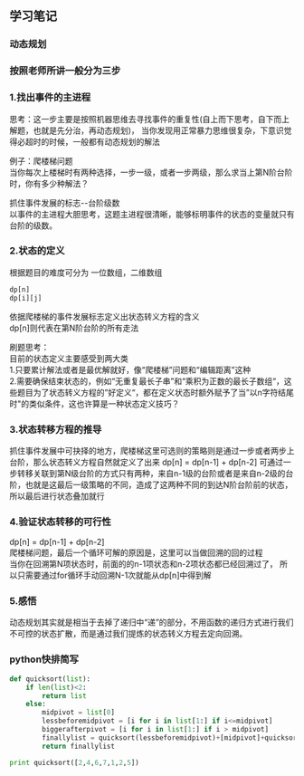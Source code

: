 ## 学习笔记

### 动态规划

### 按照老师所讲一般分为三步

### 1.找出事件的主进程  
思考：这一步主要是按照机器思维去寻找事件的重复性(自上而下思考，自下而上解题，也就是先分治，再动态规划)， 当你发现用正常暴力思维很复杂，下意识觉得必超时的时候，一般都有动态规划的解法  

例子：爬楼梯问题  
当你每次上楼梯时有两种选择，一步一级，或者一步两级，那么求当上第N阶台阶时，你有多少种解法？  

抓住事件发展的标志--台阶级数  
以事件的主进程大胆思考，这题主进程很清晰，能够标明事件的状态的变量就只有台阶的级数。  

### 2.状态的定义
根据题目的难度可分为 一位数组，二维数组  
```python
dp[n]  
dp[i][j]
```
依据爬楼梯的事件发展标志定义出状态转义方程的含义   
dp[n]则代表在第N阶台阶的所有走法  

刷题思考：  
目前的状态定义主要感受到两大类  
1.只要累计解法或者是最优解就好，像“爬楼梯”问题和“编辑距离”这种  
2.需要确保结束状态的，例如“无重复最长子串”和“乘积为正数的最长子数组“，这些题目为了状态转义方程的”好定义“，都在定义状态时额外赋予了当”以n字符结尾时"的类似条件，这也许算是一种状态定义技巧？  





### 3.状态转移方程的推导  
抓住事件发展中可抉择的地方，爬楼梯这里可选则的策略则是通过一步或者两步上台阶，那么状态转义方程自然就定义了出来
dp[n] = dp[n-1] + dp[n-2]
可通过一步转移关联到第N级台阶的方式只有两种，来自n-1级的台阶或者是来自n-2级的台阶，也就是这最后一级策略的不同，造成了这两种不同的到达N阶台阶前的状态，所以最后进行状态叠加就行

### 4.验证状态转移的可行性
dp[n] = dp[n-1] + dp[n-2]  
爬楼梯问题，最后一个循环可解的原因是，这里可以当做回溯的回的过程  
当你在回溯第N项状态时，前面的的n-1项状态和n-2项状态都已经回溯过了，
所以只需要通过for循环手动回溯N-1次就能从dp[n]中得到解


### 5.感悟
动态规划其实就是相当于去掉了递归中“递”的部分，不用函数的递归方式进行我们不可控的状态扩散，而是通过我们提炼的状态转义方程去定向回溯。

### python快排简写  
```python
def quicksort(list):
    if len(list)<2:
        return list
    else:
        midpivot = list[0]
        lessbeforemidpivot = [i for i in list[1:] if i<=midpivot]
        biggerafterpivot = [i for i in list[1:] if i > midpivot]
        finallylist = quicksort(lessbeforemidpivot)+[midpivot]+quicksort(biggerafterpivot)
        return finallylist

print quicksort([2,4,6,7,1,2,5])
```
